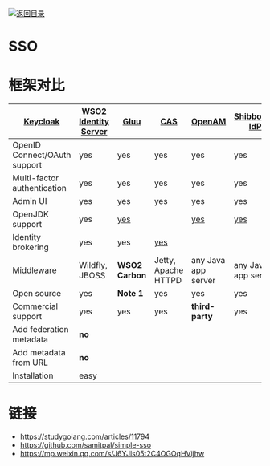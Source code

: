 [![返回目录](https://i.postimg.cc/WzXsh0MX/image.png)](https://parg.co/UdT)

# SSO

# 框架对比

| [ Keycloak](https://www.keycloak.org/) | [WSO2 Identity Server](https://wso2.com/identity-and-access-management) | [Gluu](https://www.gluu.org/)                                         | [CAS](https://apereo.github.io/cas/)               | [OpenAM](https://github.com/OpenIdentityPlatform/OpenAM/)                         | [Shibboleth IdP](https://www.shibboleth.net/products/identity-provider/)   |                                                                                |
| -------------------------------------- | ----------------------------------------------------------------------- | --------------------------------------------------------------------- | -------------------------------------------------- | --------------------------------------------------------------------------------- | -------------------------------------------------------------------------- | ------------------------------------------------------------------------------ |
| OpenID Connect/OAuth support           | yes                                                                     | yes                                                                   | yes                                                | yes                                                                               | yes                                                                        | **third-party**                                                                |
| Multi-factor authentication            | yes                                                                     | yes                                                                   | yes                                                | yes                                                                               | yes                                                                        | yes                                                                            |
| Admin UI                               | yes                                                                     | yes                                                                   | yes                                                | yes                                                                               | yes                                                                        | **no**                                                                         |
| OpenJDK support                        | yes                                                                     | [yes](https://docs.wso2.com/display/IS560/Installation+Prerequisites) |                                                    | [yes](https://apereo.github.io/cas/6.0.x/planning/Installation-Requirements.html) | [yes](https://backstage.forgerock.com/knowledge/kb/book/b16240196#openjdk) | [yes](https://wiki.shibboleth.net/confluence/display/IDP30/SystemRequirements) |
| Identity brokering                     | yes                                                                     | yes                                                                   | [yes](https://stackoverflow.com/a/54105614/399105) |                                                                                   |                                                                            |                                                                                |
| Middleware                             | Wildfly, JBOSS                                                          | **WSO2 Carbon**                                                       | Jetty, Apache HTTPD                                | any Java app server                                                               | any Java app server                                                        | Jetty, Tomcat                                                                  |
| Open source                            | yes                                                                     | **Note 1**                                                            | yes                                                | yes                                                                               | yes                                                                        | yes                                                                            |
| Commercial support                     | yes                                                                     | yes                                                                   | yes                                                | **third-party**                                                                   | yes                                                                        | **third-party**                                                                |
| Add federation metadata                | **no**                                                                  |                                                                       |                                                    |                                                                                   |                                                                            | yes                                                                            |
| Add metadata from URL                  | **no**                                                                  |                                                                       |                                                    |                                                                                   |                                                                            | yes                                                                            |
| Installation                           | easy                                                                    |                                                                       |                                                    |                                                                                   |                                                                            | **difficult**                                                                  |

# 链接

- https://studygolang.com/articles/11794
- https://github.com/samitpal/simple-sso
- https://mp.weixin.qq.com/s/J6YJls05t2C4OGOqHVijhw
